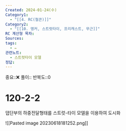 ```yaml
---
Created: 2024-01-24(수)
Category1:
  - "[[4. RC(철콘)]]"
Category2:
  - "[[10. 앵커, 스트럿타이, 프리캐스트, 무근]]"
RC 계산형 목차: 
Sources: 
tags:
  - ✏️
관련노트:
  - 스트럿타이 모델
정답:
---
```

중요::❌
풀이::
반복도::0

#  120-2-2


댑단부의 하중전달형태를 스트럿-타이 모델을 이용하여 도시화

![[Pasted image 20230618181252.png]]